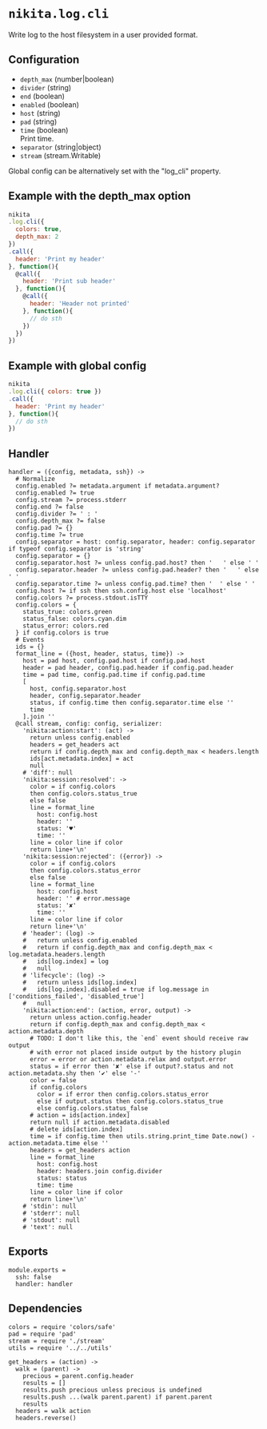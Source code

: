 
# `nikita.log.cli`

Write log to the host filesystem in a user provided format.

## Configuration

* `depth_max` (number|boolean)    
* `divider` (string)    
* `end` (boolean)    
* `enabled` (boolean)    
* `host` (string)    
* `pad` (string)    
* `time` (boolean)    
  Print time.   
* `separator` (string|object)    
* `stream` (stream.Writable)  

Global config can be alternatively set with the "log_cli" property.

## Example with the depth_max option

```js
nikita
.log.cli({
  colors: true,
  depth_max: 2
})
.call({
  header: 'Print my header'
}, function(){
  @call({
    header: 'Print sub header'
  }, function(){
    @call({
      header: 'Header not printed'
    }, function(){
      // do sth
    })
  })
})
```

## Example with global config

```js
nikita
.log.cli({ colors: true })
.call({
  header: 'Print my header'
}, function(){
  // do sth
})
```

## Handler

    handler = ({config, metadata, ssh}) ->
      # Normalize
      config.enabled ?= metadata.argument if metadata.argument?
      config.enabled ?= true
      config.stream ?= process.stderr
      config.end ?= false
      config.divider ?= ' : '
      config.depth_max ?= false
      config.pad ?= {}
      config.time ?= true
      config.separator = host: config.separator, header: config.separator if typeof config.separator is 'string'
      config.separator = {}
      config.separator.host ?= unless config.pad.host? then '   ' else ' '
      config.separator.header ?= unless config.pad.header? then '   ' else ' '
      config.separator.time ?= unless config.pad.time? then '  ' else ' '
      config.host ?= if ssh then ssh.config.host else 'localhost'
      config.colors ?= process.stdout.isTTY
      config.colors = {
        status_true: colors.green
        status_false: colors.cyan.dim
        status_error: colors.red
      } if config.colors is true
      # Events
      ids = {}
      format_line = ({host, header, status, time}) ->
        host = pad host, config.pad.host if config.pad.host
        header = pad header, config.pad.header if config.pad.header
        time = pad time, config.pad.time if config.pad.time
        [
          host, config.separator.host
          header, config.separator.header
          status, if config.time then config.separator.time else ''
          time
        ].join ''
      @call stream, config: config, serializer:
        'nikita:action:start': (act) ->
          return unless config.enabled
          headers = get_headers act
          return if config.depth_max and config.depth_max < headers.length
          ids[act.metadata.index] = act
          null
        # 'diff': null
        'nikita:session:resolved': ->
          color = if config.colors
          then config.colors.status_true
          else false
          line = format_line
            host: config.host
            header: ''
            status: '♥'
            time: ''
          line = color line if color
          return line+'\n'
        'nikita:session:rejected': ({error}) ->
          color = if config.colors
          then config.colors.status_error
          else false
          line = format_line
            host: config.host
            header: '' # error.message
            status: '✘'
            time: ''
          line = color line if color
          return line+'\n'
        # 'header': (log) ->
        #   return unless config.enabled
        #   return if config.depth_max and config.depth_max < log.metadata.headers.length
        #   ids[log.index] = log
        #   null
        # 'lifecycle': (log) ->
        #   return unless ids[log.index]
        #   ids[log.index].disabled = true if log.message in ['conditions_failed', 'disabled_true']
        #   null
        'nikita:action:end': (action, error, output) ->
          return unless action.config.header
          return if config.depth_max and config.depth_max < action.metadata.depth
          # TODO: I don't like this, the `end` event should receive raw output
          # with error not placed inside output by the history plugin
          error = error or action.metadata.relax and output.error
          status = if error then '✘' else if output?.status and not action.metadata.shy then '✔' else '-'
          color = false
          if config.colors
            color = if error then config.colors.status_error
            else if output.status then config.colors.status_true
            else config.colors.status_false
          # action = ids[action.index]
          return null if action.metadata.disabled
          # delete ids[action.index]
          time = if config.time then utils.string.print_time Date.now() - action.metadata.time else ''
          headers = get_headers action
          line = format_line
            host: config.host
            header: headers.join config.divider
            status: status
            time: time
          line = color line if color
          return line+'\n'
        # 'stdin': null
        # 'stderr': null
        # 'stdout': null
        # 'text': null

## Exports

    module.exports =
      ssh: false
      handler: handler

## Dependencies

    colors = require 'colors/safe'
    pad = require 'pad'
    stream = require './stream'
    utils = require '../../utils'

    get_headers = (action) ->
      walk = (parent) ->
        precious = parent.config.header
        results = []
        results.push precious unless precious is undefined
        results.push ...(walk parent.parent) if parent.parent
        results
      headers = walk action
      headers.reverse()
